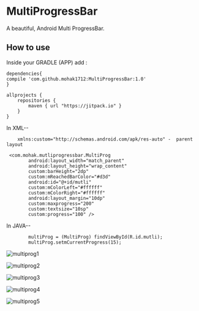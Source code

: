 # MultiProgressBar
A beautiful,  Android Multi ProgressBar.

## How to use
Inside your GRADLE (APP) add :

```
dependencies{
compile 'com.github.mohak1712:MultiProgressBar:1.0'
}
```
```
allprojects {
    repositories {
        maven { url "https://jitpack.io" }
    }
}

```

In XML--
```
    xmlns:custom="http://schemas.android.com/apk/res-auto" -  parent layout
    
 <com.mohak.mutliprogressbar.MultiProg
        android:layout_width="match_parent"
        android:layout_height="wrap_content"
        custom:barHeight="2dp"
        custom:mReachedBarColor="#d3d"
        android:id="@+id/mutli"
        custom:mColorLeft="#ffffff"
        custom:mColorRight="#ffffff"
        android:layout_margin="10dp"
        custom:maxprogress="200"
        custom:textsize="10sp"
        custom:progress="100" />
```
In JAVA--

```       
        multiProg = (MultiProg) findViewById(R.id.mutli);
        multiProg.setmCurrentProgress(15);
```               
        
 ![multiprog1](https://cloud.githubusercontent.com/assets/12782512/17131979/5e14eac0-533d-11e6-9832-4f8da2ece5c6.png)
 
![multiprog2](https://cloud.githubusercontent.com/assets/12782512/17131981/604f9e0c-533d-11e6-993c-14832b867808.png)

![multiprog3](https://cloud.githubusercontent.com/assets/12782512/17131983/611b6230-533d-11e6-9b3b-1e3356dbd1fb.png)

![multiprog4](https://cloud.githubusercontent.com/assets/12782512/17131985/61d87b04-533d-11e6-9d90-880ec64536a5.png)

![multiprog5](https://cloud.githubusercontent.com/assets/12782512/17131986/62c56f4a-533d-11e6-9d3b-bb05ca8bb646.png)

        
        
